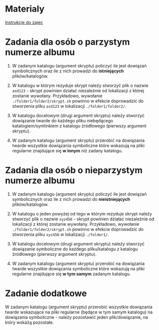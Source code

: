 # Materialy

[Instrukcje do zajec](http://www.zsk.iiar.pwr.wroc.pl/zsk/repository/dydaktyka/so/instrukcje/links.pdf)

# Zadania dla osób o parzystym numerze albumu

1. W zadanym katalogu (argument skryptu) policzyć ile jest dowiązań symbolicznych oraz ile z nich prowadzi do **istniejących** plików/katalogów.

2. W katalogu w którym rezyduje skrypt należy stworzyć plik o nazwie `asd123` - skrypt powinien działać niezależnie od lokalizacji z której zostanie wywołany. Przykładowo, wywołanie `./folder1/folder2/skrypt.sh` powinno w efekcie doprowadzić do stworzenia pliku `asd123` w lokalizacji `./folder1/folder2/`.

3. W katalogu docelowym (drugi argument skryptu) należy stworzyć dowiązanie twarde do każdego pliku niebędącego katalogiem/symlinkiem z katalogu źródłowego (pierwszy argument skryptu).

4. W zadanym katalogu (argument skryptu) przerobić na dowiązania twarde wszystkie dowiązania symboliczne które wskazują na pliki regularne znajdujące się **w innym** niż zadany katalogu.

# Zadania dla osób o nieparzystym numerze albumu

1. W zadanym katalogu (argument skryptu) policzyć ile jest dowiązań symbolicznych oraz ile z nich prowadzi do **nieistniejących** plików/katalogów.

2. W katalogu o jeden powyżej od tego w którym rezyduje skrypt należy stworzyć plik o nazwie `xyz456` - skrypt powinien działać niezależnie od lokalizacji z której zostanie wywołany. Przykładowo, wywołanie `./folder1/folder2/skrypt.sh` powinno w efekcie doprowadzić do stworzenia pliku `xyz456` w lokalizacji `./folder1/`.

3. W katalogu docelowym (drugi argument skryptu) należy stworzyć dowiązanie symboliczne do każdego pliku/katalogu z katalogu źródłowego (pierwszy argument skryptu).

4. W zadanym katalogu (argument skryptu) przerobić na dowiązania twarde wszystkie dowiązania symboliczne które wskazują na pliki regularne znajdujące się **w tym samym** zadanym katalogu.

# Zadanie dodatkowe

W zadanym katalogu (argument skryptu) przerobić wszystkie dowiązania twarde wskazujące na pliki regularne (będące w tym samym katalogu) na dowiązania symboliczne - należy pozostawić jeden plik/dowiązanie, na który wskażą pozostałe.
